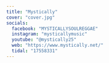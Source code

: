 ```yaml
---
title: "Mystically"
cover: "cover.jpg"
socials:
  facebook: "MYSTICALLYSOULREGGAE"
  instagram: "mysticallymusic"
  youtube: "@mystically25"
  web: "https://www.mystically.net/"
  tidal: "17558331"
---
```

